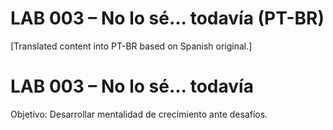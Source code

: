 # LAB 003 – No lo sé... todavía (PT-BR)

[Translated content into PT-BR based on Spanish original.]

# LAB 003 – No lo sé... todavía

Objetivo: Desarrollar mentalidad de crecimiento ante desafíos.